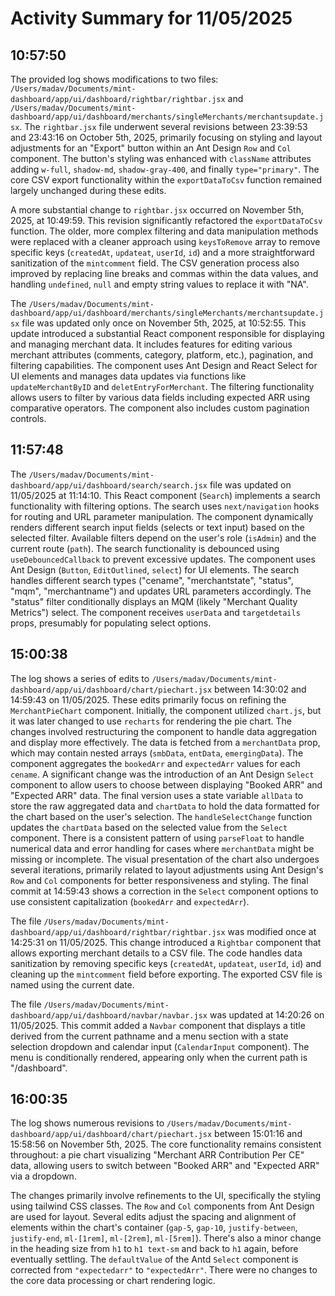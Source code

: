 # Activity Summary for 11/05/2025

## 10:57:50
The provided log shows modifications to two files: `/Users/madav/Documents/mint-dashboard/app/ui/dashboard/rightbar/rightbar.jsx` and `/Users/madav/Documents/mint-dashboard/app/ui/dashboard/merchants/singleMerchants/merchantsupdate.jsx`.  The `rightbar.jsx` file underwent several revisions between 23:39:53 and 23:43:16 on October 5th, 2025, primarily focusing on styling and layout adjustments for an "Export" button within an Ant Design `Row` and `Col` component.  The button's styling was enhanced with `className` attributes adding `w-full`, `shadow-md`, `shadow-gray-400`, and finally `type="primary"`.  The core CSV export functionality within the `exportDataToCsv` function remained largely unchanged during these edits.

A more substantial change to `rightbar.jsx` occurred on November 5th, 2025, at 10:49:59.  This revision significantly refactored the `exportDataToCsv` function. The older, more complex filtering and data manipulation methods were replaced with a cleaner approach using `keysToRemove` array to remove specific keys (`createdAt`, `updateat`, `userId`, `id`) and a more straightforward sanitization of the `mintcomment` field.  The CSV generation process also improved by replacing line breaks and commas within the data values, and handling `undefined`, `null` and empty string values to replace it with "NA".

The `/Users/madav/Documents/mint-dashboard/app/ui/dashboard/merchants/singleMerchants/merchantsupdate.jsx` file was updated only once on November 5th, 2025, at 10:52:55. This update introduced a substantial React component responsible for displaying and managing merchant data. It includes features for editing various merchant attributes (comments, category, platform, etc.), pagination, and filtering capabilities. The component uses Ant Design and React Select for UI elements and manages data updates via functions like `updateMerchantByID` and `deletEntryForMerchant`.  The filtering functionality allows users to filter by various data fields including expected ARR using comparative operators.  The component also includes custom pagination controls.


## 11:57:48
The `/Users/madav/Documents/mint-dashboard/app/ui/dashboard/search/search.jsx` file was updated on 11/05/2025 at 11:14:10.  This React component (`Search`) implements a search functionality with filtering options.  The search uses `next/navigation` hooks for routing and URL parameter manipulation.  The component dynamically renders different search input fields (selects or text input) based on the selected filter.  Available filters depend on the user's role (`isAdmin`) and the current route (`path`).  The search functionality is debounced using `useDebouncedCallback` to prevent excessive updates.  The component uses Ant Design (`Button`, `EditOutlined`, `select`) for UI elements.  The search handles different search types ("cename", "merchantstate", "status", "mqm", "merchantname") and updates URL parameters accordingly.  The "status" filter conditionally displays an MQM (likely "Merchant Quality Metrics") select. The component receives `userData` and `targetdetails` props, presumably for populating select options.


## 15:00:38
The log shows a series of edits to `/Users/madav/Documents/mint-dashboard/app/ui/dashboard/chart/piechart.jsx` between 14:30:02 and 14:59:43 on 11/05/2025.  These edits primarily focus on refining the `MerchantPieChart` component.  Initially, the component utilized `chart.js`, but it was later changed to use `recharts` for rendering the pie chart.  The changes involved restructuring the component to handle data aggregation and display more effectively.  The data is fetched from a `merchantData` prop, which may contain nested arrays (`smbData`, `entData`, `emergingData`). The component aggregates the `bookedArr` and `expectedArr` values for each `cename`.  A significant change was the introduction of an Ant Design `Select` component to allow users to choose between displaying "Booked ARR" and "Expected ARR" data.  The final version uses a state variable `allData` to store the raw aggregated data and `chartData` to hold the data formatted for the chart based on the user's selection.  The `handleSelectChange` function updates the `chartData` based on the selected value from the `Select` component.  There is a consistent pattern of using `parseFloat` to handle numerical data and error handling for cases where `merchantData` might be missing or incomplete.  The visual presentation of the chart also undergoes several iterations, primarily related to layout adjustments using Ant Design's `Row` and `Col` components for better responsiveness and styling. The final commit at 14:59:43 shows a correction in the `Select` component options to use consistent capitalization (`bookedArr` and `expectedArr`).


The file `/Users/madav/Documents/mint-dashboard/app/ui/dashboard/rightbar/rightbar.jsx` was modified once at 14:25:31 on 11/05/2025. This change introduced a `Rightbar` component that allows exporting merchant details to a CSV file.  The code handles data sanitization by removing specific keys (`createdAt`, `updateat`, `userId`, `id`) and cleaning up the `mintcomment` field before exporting.  The exported CSV file is named using the current date.


The file `/Users/madav/Documents/mint-dashboard/app/ui/dashboard/navbar/navbar.jsx` was updated at 14:20:26 on 11/05/2025.  This commit added a `Navbar` component that displays a title derived from the current pathname and a menu section with a state selection dropdown and calendar input (`CalendarInput` component). The menu is conditionally rendered, appearing only when the current path is "/dashboard".


## 16:00:35
The log shows numerous revisions to `/Users/madav/Documents/mint-dashboard/app/ui/dashboard/chart/piechart.jsx` between 15:01:16 and 15:58:56 on November 5th, 2025.  The core functionality remains consistent throughout:  a pie chart visualizing "Merchant ARR Contribution Per CE" data, allowing users to switch between "Booked ARR" and "Expected ARR" via a dropdown.

The changes primarily involve refinements to the UI, specifically the styling using tailwind CSS classes.  The `Row` and `Col` components from Ant Design are used for layout.  Several edits adjust the spacing and alignment of elements within the chart's container (`gap-5`, `gap-10`, `justify-between`, `justify-end`, `ml-[1rem]`, `ml-[2rem]`, `ml-[5rem]`). There's also a minor change in the heading size from `h1` to `h1 text-sm` and back to `h1` again, before eventually settling.  The `defaultValue` of the Antd `Select` component is corrected from `"expectedarr"` to `"expectedArr"`.  There were no changes to the core data processing or chart rendering logic.
